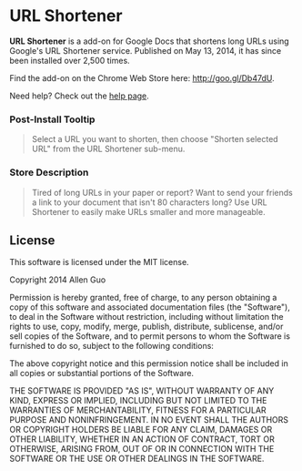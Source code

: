 URL Shortener
=============

**URL Shortener** is a add-on for Google Docs that shortens long URLs using Google's URL Shortener service.
Published on May 13, 2014, it has since been installed over 2,500 times.

Find the add-on on the Chrome Web Store here: http://goo.gl/Db47dU.

Need help? Check out the [help page](http://allenguo.us/projects/url-shortener/help.html).

### Post-Install Tooltip

> Select a URL you want to shorten, then choose "Shorten selected URL" from the URL Shortener sub-menu.

### Store Description

> Tired of long URLs in your paper or report? Want to send your friends a link to your document that isn't 80 characters long? Use URL Shortener to easily make URLs smaller and more manageable.

License
-------

This software is licensed under the MIT license.

Copyright 2014 Allen Guo

Permission is hereby granted, free of charge, to any person obtaining a copy
of this software and associated documentation files (the "Software"), to deal
in the Software without restriction, including without limitation the rights
to use, copy, modify, merge, publish, distribute, sublicense, and/or sell
copies of the Software, and to permit persons to whom the Software is
furnished to do so, subject to the following conditions:

The above copyright notice and this permission notice shall be included in
all copies or substantial portions of the Software.

THE SOFTWARE IS PROVIDED "AS IS", WITHOUT WARRANTY OF ANY KIND, EXPRESS OR
IMPLIED, INCLUDING BUT NOT LIMITED TO THE WARRANTIES OF MERCHANTABILITY,
FITNESS FOR A PARTICULAR PURPOSE AND NONINFRINGEMENT. IN NO EVENT SHALL THE
AUTHORS OR COPYRIGHT HOLDERS BE LIABLE FOR ANY CLAIM, DAMAGES OR OTHER
LIABILITY, WHETHER IN AN ACTION OF CONTRACT, TORT OR OTHERWISE, ARISING FROM,
OUT OF OR IN CONNECTION WITH THE SOFTWARE OR THE USE OR OTHER DEALINGS IN
THE SOFTWARE.
